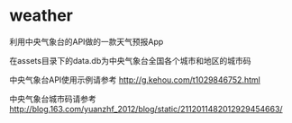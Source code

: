 weather
=======

利用中央气象台的API做的一款天气预报App

在assets目录下的data.db为中央气象台全国各个城市和地区的城市码

中央气象台API使用示例请参考 http://g.kehou.com/t1029846752.html

中央气象台城市码请参考 http://blog.163.com/yuanzhf_2012/blog/static/2112011482012929454663/
